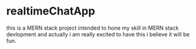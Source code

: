 # realtimeChatApp
this is a MERN stack project intended to hone my skill in MERN stack devlopment and actually i am really excited to have this i believe it will be fun.
